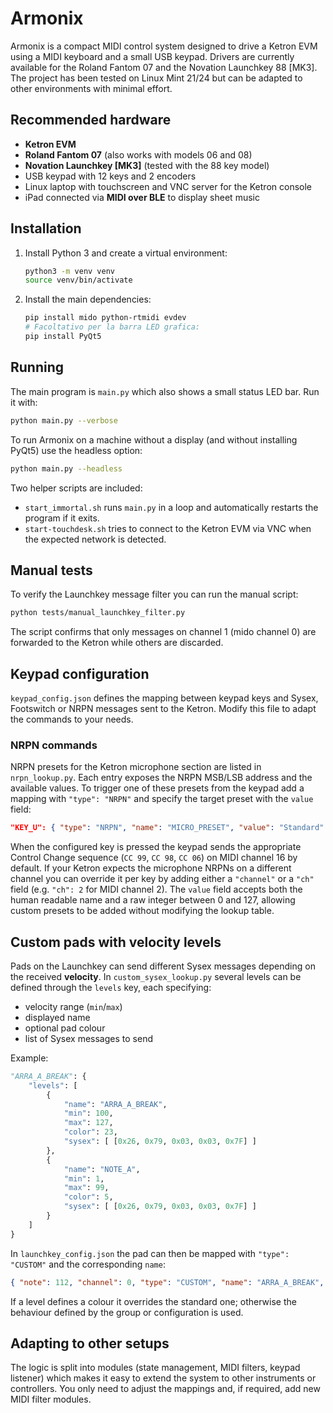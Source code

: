 # Armonix

Armonix is a compact MIDI control system designed to drive a Ketron EVM
using a MIDI keyboard and a small USB keypad.  Drivers are currently
available for the Roland Fantom 07 and the Novation Launchkey 88 [MK3].
The project has been tested on Linux Mint 21/24 but can be adapted to
other environments with minimal effort.

## Recommended hardware

* **Ketron EVM**
* **Roland Fantom 07** (also works with models 06 and 08)
* **Novation Launchkey [MK3]** (tested with the 88 key model)
* USB keypad with 12 keys and 2 encoders
* Linux laptop with touchscreen and VNC server for the Ketron console
* iPad connected via **MIDI over BLE** to display sheet music

## Installation

1. Install Python 3 and create a virtual environment:

   ```bash
   python3 -m venv venv
   source venv/bin/activate
   ```

2. Install the main dependencies:

   ```bash
   pip install mido python-rtmidi evdev
   # Facoltativo per la barra LED grafica:
   pip install PyQt5
   ```

## Running

The main program is `main.py` which also shows a small status LED bar.
Run it with:

```bash
python main.py --verbose
```

To run Armonix on a machine without a display (and without installing
PyQt5) use the headless option:

```bash
python main.py --headless
```

Two helper scripts are included:

* `start_immortal.sh` runs `main.py` in a loop and automatically restarts
  the program if it exits.
* `start-touchdesk.sh` tries to connect to the Ketron EVM via VNC when
  the expected network is detected.

## Manual tests

To verify the Launchkey message filter you can run the manual script:

```bash
python tests/manual_launchkey_filter.py
```

The script confirms that only messages on channel 1 (mido channel 0) are
forwarded to the Ketron while others are discarded.

## Keypad configuration

`keypad_config.json` defines the mapping between keypad keys and Sysex,
Footswitch or NRPN messages sent to the Ketron.  Modify this file to
adapt the commands to your needs.

### NRPN commands

NRPN presets for the Ketron microphone section are listed in
`nrpn_lookup.py`.  Each entry exposes the NRPN MSB/LSB address and the
available values.  To trigger one of these presets from the keypad add a
mapping with `"type": "NRPN"` and specify the target preset with the
`value` field:

```json
"KEY_U": { "type": "NRPN", "name": "MICRO_PRESET", "value": "Standard" }
```

When the configured key is pressed the keypad sends the appropriate
Control Change sequence (`CC 99`, `CC 98`, `CC 06`) on MIDI channel 16 by
default.  If your Ketron expects the microphone NRPNs on a different
channel you can override it per key by adding either a `"channel"` or a
`"ch"` field (e.g. `"ch": 2` for MIDI channel 2).  The `value` field
accepts both the human readable name and a raw integer between 0 and 127,
allowing custom presets to be added without modifying the lookup table.

## Custom pads with velocity levels

Pads on the Launchkey can send different Sysex messages depending on the
received **velocity**.  In `custom_sysex_lookup.py` several levels can be
defined through the `levels` key, each specifying:

* velocity range (`min`/`max`)
* displayed name
* optional pad colour
* list of Sysex messages to send

Example:

```python
"ARRA_A_BREAK": {
    "levels": [
        {
            "name": "ARRA_A_BREAK",
            "min": 100,
            "max": 127,
            "color": 23,
            "sysex": [ [0x26, 0x79, 0x03, 0x03, 0x7F] ]
        },
        {
            "name": "NOTE_A",
            "min": 1,
            "max": 99,
            "color": 5,
            "sysex": [ [0x26, 0x79, 0x03, 0x03, 0x7F] ]
        }
    ]
}
```

In `launchkey_config.json` the pad can then be mapped with
`"type": "CUSTOM"` and the corresponding `name`:

```json
{ "note": 112, "channel": 0, "type": "CUSTOM", "name": "ARRA_A_BREAK", "group": 1, "color": 23, "colormode": "static" }
```

If a level defines a colour it overrides the standard one; otherwise the
behaviour defined by the group or configuration is used.

## Adapting to other setups

The logic is split into modules (state management, MIDI filters, keypad
listener) which makes it easy to extend the system to other instruments
or controllers.  You only need to adjust the mappings and, if required,
add new MIDI filter modules.

